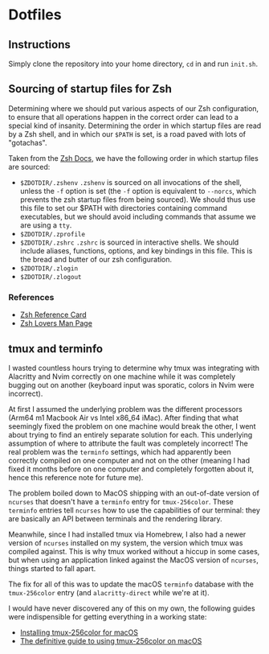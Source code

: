 # Dotfiles

## Instructions

Simply clone the repository into your home directory, `cd` in and run `init.sh`.

## Sourcing of startup files for Zsh

Determining where we should put various aspects of our Zsh configuration, to
ensure that all operations happen in the correct order can lead to a special
kind of insanity. Determining the order in which startup files are read by a Zsh
shell, and in which our `$PATH` is set, is a road paved with lots of "gotachas".

Taken from the [Zsh Docs](https://zsh.sourceforge.io/Intro/intro_3.html), we
have the following order in which startup files are sourced:

- `$ZDOTDIR/.zshenv`
  `.zshenv` is sourced on all invocations of the shell, unless the `-f` option is
  set (the `-f` option is equivalent to `--norcs`, which prevents the zsh startup
  files from being sourced). We should thus use this file to set our $PATH with
  directories containing command executables, but we should avoid including
  commands that assume we are using a `tty`.
- `$ZDOTDIR/.zprofile`
- `$ZDOTDIR/.zshrc`
  `.zshrc` is sourced in interactive shells. We should include aliases, functions,
  options, and key bindings in this file. This is the bread and butter of our zsh
  configuration.
- `$ZDOTDIR/.zlogin`
- `$ZDOTDIR/.zlogout`

### References

- [Zsh Reference Card](https://www.bash2zsh.com/zsh_refcard/refcard.pdf)
- [Zsh Lovers Man Page](https://grml.org/zsh/zsh-lovers.html)

## tmux and terminfo

I wasted countless hours trying to determine why tmux was integrating with
Alacritty and Nvim correctly on one machine while it was completely bugging out
on another (keyboard input was sporatic, colors in Nvim were incorrect).

At first I assumed the underlying problem was the different processors (Arm64 m1
Macbook Air vs Intel x86_64 iMac). After finding that what seemingly fixed the
problem on one machine would break the other, I went about trying to find an
entirely separate solution for each. This underlying assumption of where to
attribute the fault was completely incorrect! The real problem was the
`terminfo` settings, which had apparently been correctly compiled on one
computer and not on the other (meaning I had fixed it months before on one
computer and completely forgotten about it, hence this reference note for future
me).

The problem boiled down to MacOS shipping with an out-of-date version of `ncurses`
that doesn't have a `terminfo` entry for `tmux-256color`. These `terminfo` entries
tell `ncurses` how to use the capabilities of our terminal: they are basically
an API between terminals and the rendering library.

Meanwhile, since I had installed tmux via Homebrew, I also had a newer version
of `ncurses` installed on my system, the version which tmux was compiled
against. This is why tmux worked without a hiccup in some cases, but when using
an application linked against the MacOS version of `ncurses`, things started to
fall apart.

The fix for all of this was to update the macOS `terminfo` database with the
`tmux-256color` entry (and `alacritty-direct` while we're at it).

I would have never discovered any of this on my own, the following guides were
indispensible for getting everything in a working state:

- [Installing tmux-256color for macOS](https://gist.github.com/bbqtd/a4ac060d6f6b9ea6fe3aabe735aa9d95)
- [The definitive guide to using tmux-256color on
  macOS](https://gpanders.com/blog/the-definitive-guide-to-using-tmux-256color-on-macos/)
